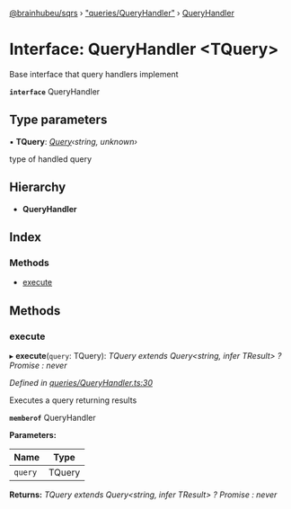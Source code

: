 [@brainhubeu/sqrs](../README.md) › ["queries/QueryHandler"](../modules/_queries_queryhandler_.md) › [QueryHandler](_queries_queryhandler_.queryhandler.md)

# Interface: QueryHandler <**TQuery**>

Base interface that query handlers implement

**`interface`** QueryHandler

## Type parameters

▪ **TQuery**: *[Query](_queries_query_.query.md)‹string, unknown›*

type of handled query

## Hierarchy

* **QueryHandler**

## Index

### Methods

* [execute](_queries_queryhandler_.queryhandler.md#execute)

## Methods

###  execute

▸ **execute**(`query`: TQuery): *TQuery extends Query<string, infer TResult> ? Promise<TResult> : never*

*Defined in [queries/QueryHandler.ts:30](https://github.com/brainhubeu/sqrs/blob/5e9c52a/packages/sqrs/src/queries/QueryHandler.ts#L30)*

Executes a query returning results

**`memberof`** QueryHandler

**Parameters:**

Name | Type |
------ | ------ |
`query` | TQuery |

**Returns:** *TQuery extends Query<string, infer TResult> ? Promise<TResult> : never*
